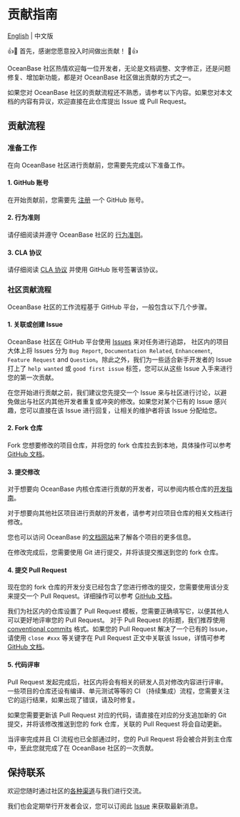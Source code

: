 # 贡献指南

[English](README.md) | 中文版

👍🎉 首先，感谢您愿意投入时间做出贡献！ 🎉👍

OceanBase 社区热情欢迎每一位开发者，无论是文档调整、文字修正，还是问题修复、增加新功能，都是对 OceanBase 社区做出贡献的方式之一。

如果您对 OceanBase 社区的贡献流程还不熟悉，请参考以下内容。如果您对本文档的内容有异议，欢迎直接在此仓库提出 Issue 或 Pull Request。

## 贡献流程

### 准备工作

在向 OceanBase 社区进行贡献前，您需要先完成以下准备工作。

#### 1. GitHub 账号

在开始贡献前，您需要先 [注册](http://github.com/signup) 一个 GitHub 账号。

#### 2. 行为准则

请仔细阅读并遵守 OceanBase 社区的 [行为准则](CODE_OF_CONDUCT.md)。

#### 3. CLA 协议

请仔细阅读 [CLA 协议](https://cla-assistant.io/oceanbase/oceanbase) 并使用 GitHub 账号签署该协议。

### 社区贡献流程

OceanBase 社区的工作流程基于 GitHub 平台，一般包含以下几个步骤。

#### 1. 关联或创建 Issue

OceanBase 社区在 GitHub 平台使用 [Issues](https://docs.github.com/en/issues/tracking-your-work-with-issues/about-issues) 来对任务进行追踪， 社区内的项目大体上将 Issues 分为 `Bug Report`, `Documentation Related`, `Enhancement`, `Feature Request` and `Question`。除此之外，我们为一些适合新手开发者的 Issue 打上了 `help wanted` 或 `good first issue` 标签，您可以从这些 Issue 入手来进行您的第一次贡献。

在您开始进行贡献之前，我们建议您先提交一个 Issue 来与社区进行讨论，以避免做出与社区内其他开发者重复或冲突的修改。如果您对某个已有的 Issue 感兴趣，您可以直接在该 Issue 进行回复，让相关的维护者将该 Issue 分配给您。

#### 2. Fork 仓库

Fork 您想要修改的项目仓库，并将您的 fork 仓库拉去到本地，具体操作可以参考 [GitHub 文档](https://docs.github.com/en/get-started/quickstart/fork-a-repo)。

#### 3. 提交修改

对于想要向 OceanBase 内核仓库进行贡献的开发者，可以参阅内核仓库的[开发指南](https://github.com/oceanbase/oceanbase/blob/master/docs/README.md)。

对于想要向其他社区项目进行贡献的开发者，请参考对应项目仓库的相关文档进行修改。 

您也可以访问 OceanBase 的[文档网站](https://en.oceanbase.com/docs)来了解各个项目的更多信息。

在修改完成后，您需要使用 Git 进行提交，并将该提交推送到您的 fork 仓库。

#### 4. 提交 Pull Request

现在您的 fork 仓库的开发分支已经包含了您进行修改的提交，您需要使用该分支来提交一个 Pull Request。详细操作可以参考 [GitHub 文档](https://docs.github.com/en/pull-requests/collaborating-with-pull-requests/proposing-changes-to-your-work-with-pull-requests/creating-a-pull-request)。

我们为社区内的仓库设置了 Pull Request 模板，您需要正确填写它，以便其他人可以更好地评审您的 Pull Request。 对于 Pull Request 的标题，我们推荐使用 [conventional commits](https://www.conventionalcommits.org) 格式。如果您的 Pull Request 解决了一个已有的 Issue，请使用 `close #xxx` 等关键字在 Pull Request 正文中关联该 Issue，详情可参考 [GitHub 文档](https://docs.github.com/en/issues/tracking-your-work-with-issues/linking-a-pull-request-to-an-issue)。

#### 5. 代码评审

Pull Request 发起完成后，社区内将会有相关的研发人员对修改内容进行评审。一些项目的仓库还设有编译、单元测试等等的 CI （持续集成）流程，您需要关注它的运行结果，如果出现了错误，请及时修复。

如果您需要更新该 Pull Request 对应的代码，请直接在对应的分支追加新的 Git 提交，并将该修改推送到您的 fork 仓库，关联的 Pull Request 将会自动更新。

当评审完成并且 CI 流程也已全部通过时，您的 Pull Request 将会被合并到主仓库中，至此您就完成了在 OceanBase 社区的一次贡献。

## 保持联系

欢迎您随时通过社区的[各种渠道](https://github.com/oceanbase/oceanbase#community)与我们进行交流。

我们也会定期举行开发者会议，您可以订阅此 [Issue](https://github.com/oceanbase/oceanbase/issues/1368) 来获取最新消息。
